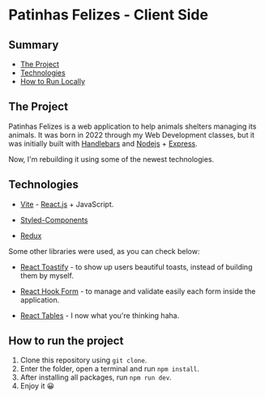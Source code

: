 # Patinhas Felizes - Client Side

## Summary

- [The Project](#the-project)
- [Technologies](#technologies)
- [How to Run Locally](#how-to-run-the-project)

## The Project

Patinhas Felizes is a web application to help animals shelters managing its animals. It was born in 2022 through my Web Development classes, but it was initially built with [Handlebars](https://handlebarsjs.com/) and [Nodejs](https://nodejs.org/en) + [Express](https://expressjs.com/pt-br/).

Now, I'm rebuilding it using some of the newest technologies.

## Technologies

- [Vite](https://vitejs.dev/) - [React.js](https://pt-br.legacy.reactjs.org/) + JavaScript.

- [Styled-Components](https://styled-components.com/)
- [Redux](https://redux.js.org/)

Some other libraries were used, as you can check below:

- [React Toastify](https://fkhadra.github.io/react-toastify/introduction/) - to show up users beautiful toasts, instead of building them by myself.
- [React Hook Form](https://react-hook-form.com/) - to manage and validate easily each form inside the application.

- [React Tables](https://react-table-library.com/) - I now what you're thinking haha.

## How to run the project

1. Clone this repository using `git clone`.
2. Enter the folder, open a terminal and run `npm install`.
3. After installing all packages, run `npm run dev`.
4. Enjoy it 😀
